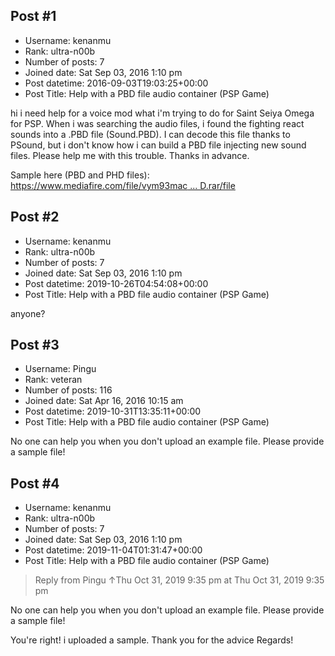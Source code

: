 ## Post #1
- Username: kenanmu
- Rank: ultra-n00b
- Number of posts: 7
- Joined date: Sat Sep 03, 2016 1:10 pm
- Post datetime: 2016-09-03T19:03:25+00:00
- Post Title: Help with a PBD file audio container (PSP Game)

hi i need help for a voice mod what i'm trying to do for Saint Seiya Omega for PSP. When i was searching the audio files, i found the fighting react sounds into a .PBD file (Sound.PBD). I can decode this file thanks to PSound, but i don't know how i can build a PBD file injecting new sound files. Please help me with this trouble. Thanks in advance.

Sample here (PBD and PHD files): [https://www.mediafire.com/file/vym93mac ... D.rar/file](https://www.mediafire.com/file/vym93mac0qzto1j/Seiya_audio_file_PBD_PHD.rar/file)
## Post #2
- Username: kenanmu
- Rank: ultra-n00b
- Number of posts: 7
- Joined date: Sat Sep 03, 2016 1:10 pm
- Post datetime: 2019-10-26T04:54:08+00:00
- Post Title: Help with a PBD file audio container (PSP Game)

anyone?
## Post #3
- Username: Pingu
- Rank: veteran
- Number of posts: 116
- Joined date: Sat Apr 16, 2016 10:15 am
- Post datetime: 2019-10-31T13:35:11+00:00
- Post Title: Help with a PBD file audio container (PSP Game)

No one can help you when you don't upload an example file. Please provide a sample file!
## Post #4
- Username: kenanmu
- Rank: ultra-n00b
- Number of posts: 7
- Joined date: Sat Sep 03, 2016 1:10 pm
- Post datetime: 2019-11-04T01:31:47+00:00
- Post Title: Help with a PBD file audio container (PSP Game)

> Reply from Pingu ↑Thu Oct 31, 2019 9:35 pm at Thu Oct 31, 2019 9:35 pm
>
> 
No one can help you when you don't upload an example file. Please provide a sample file!

You're right! i uploaded a sample. Thank you for the advice   Regards!
